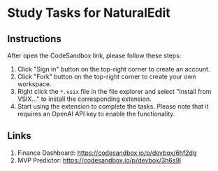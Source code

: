 # Study Tasks for NaturalEdit

## Instructions

After open the CodeSandbox link, please follow these steps:
1. Click "Sign in" button on the top-right corner to create an account.
2. Click "Fork" button on the top-right corner to create your own workspace.
3. Right click the `*.vsix` file in the file explorer and select "Install from VSIX..." to install the corresponding extension.
4. Start using the extension to complete the tasks. Please note that it requires an OpenAI API key to enable the functionality.

## Links
1. Finance Dashboard: https://codesandbox.io/p/devbox/6hf2dg
2. MVP Predictor: https://codesandbox.io/p/devbox/3h6s9l